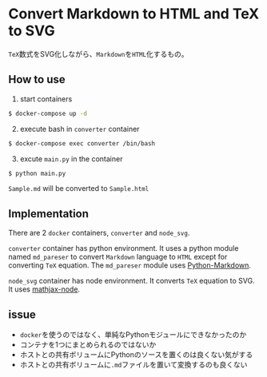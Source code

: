 # Convert Markdown to HTML and TeX to SVG

`TeX`数式をSVG化しながら、`Markdown`を`HTML`化するもの。

## How to use

1. start containers

```bash
$ docker-compose up -d
```

2. execute bash in `converter` container

```bash
$ docker-compose exec converter /bin/bash
```

3. excute `main.py` in the container

```bash
$ python main.py
```

`Sample.md` will be converted to `Sample.html`


## Implementation


There are 2 `docker` containers, `converter` and `node_svg`.

`converter` container has python environment. It uses a python module named `md_pareser` to convert `Markdown` language to `HTML` except for converting `TeX` equation. The `md_pareser` module uses [Python-Markdown](https://pypi.org/project/Markdown/).

`node_svg` container has node environment. It converts `TeX` equation to SVG. It uses [mathjax-node](https://github.com/mathjax/MathJax-node).

## issue

- `docker`を使うのではなく、単純なPythonモジュールにできなかったのか
- コンテナを1つにまとめられるのではないか
- ホストとの共有ボリュームにPythonのソースを置くのは良くない気がする
- ホストとの共有ボリュームに`.md`ファイルを置いて変換するのも良くない
